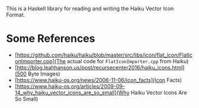 This is a Haskell library for reading and writing the Haiku Vector Icon Format.

# Some References

- [https://github.com/haiku/haiku/blob/master/src/libs/icon/flat_icon/FlatIconImporter.cpp](The actual code for `FlatIconImporter.cpp` from Haiku)
- [http://blog.leahhanson.us/post/recursecenter2016/haiku_icons.html](500 Byte Images)
- [https://www.haiku-os.org/news/2006-11-06/icon_facts](Icon Facts)
- [https://www.haiku-os.org/articles/2009-09-14_why_haiku_vector_icons_are_so_small](Why Haiku Vector Icons Are So Small)

